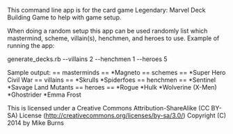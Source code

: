 This command line app is for the card game Legendary: Marvel Deck Building Game to help with game setup.

When doing a random setup this app can be used randomly list which mastermind, scheme, villain(s), henchmen, and heroes to use.
Example of running the app:

generate_decks.rb --villains 2 --henchmen 1 --heroes 5

Sample output:
== masterminds ==
    *Magneto
== schemes ==
    *Super Hero Civil War
== villains ==
    *Skrulls
    *Spiderfoes
== henchmen ==
    *Sentinel
    *Savage Land Mutants
== heroes ==
    *Rogue
    *Hulk
    *Wolverine (X-Men)
    *Ghostrider
    *Emma Frost




This is licensed under a Creative Commons Attribution-ShareAlike (CC BY-SA) License (http://creativecommons.org/licenses/by-sa/3.0/)
Copyright (C) 2014 by Mike Burns

